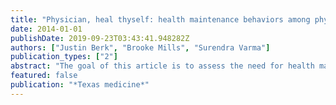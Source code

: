 ```yaml
---
title: "Physician, heal thyself: health maintenance behaviors among physicians"
date: 2014-01-01
publishDate: 2019-09-23T03:43:41.948282Z
authors: ["Justin Berk", "Brooke Mills", "Surendra Varma"]
publication_types: ["2"]
abstract: "The goal of this article is to assess the need for health maintenance intervention programs directed at physicians and patients. We compared the health maintenance behavior compliance of physicians (as patients) to a control patient population. An online survey was sent to the Texas Tech University Health Sciences Center (TTUHSC) medical school clinical and nonclinical basic science faculties and to the non-TTUHSC clinicians of the local county medical society. The survey included questions regarding basic demographics and recent participation in regular health maintenance strategies including annual checkup, influenza vaccination, colonoscopy, Pap smear, and mammogram. Logistic regressions were conducted to determine if being a physician had a significant association with the likelihood of participating in the health maintenance behavior outcomes listed above. This article shows that physicians are less likely than the general population to adhere to specific health maintenance guidelines: namely, annual checkups, colonoscopies, and mammograms. Pap smear rates did not differ between physicians and a control population, but physicians showed an increased likelihood of receiving an influenza vaccine."
featured: false
publication: "*Texas medicine*"
---
```


